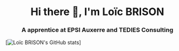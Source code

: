 <h1 align="center">Hi there 👋, I'm Loïc BRISON</h1>
<h3 align="center">A apprentice at EPSI Auxerre and TEDIES Consulting </h3>

[![Loïc BRISON's GitHub stats](https://github-readme-stats.vercel.app/api?username=loicbrison)]





